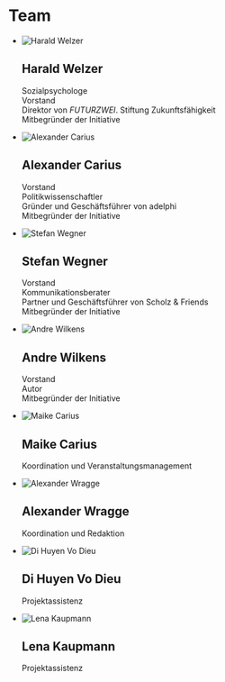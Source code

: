 # Team

-	![Harald Welzer](about/team/Harald-Welzer.jpg)
	
	<h2>Harald Welzer</h2>
	
	Sozialpsychologe  
	Vorstand  
	Direktor von *FUTURZWEI*. Stiftung Zukunftsfähigkeit  
	Mitbegründer der Initiative  
-	![Alexander Carius](about/team/Alexander-Carius.jpg)
	
	<h2>Alexander Carius</h2>
	
	Vorstand  
	Politikwissenschaftler  
	Gründer und Geschäftsführer von adelphi  
	Mitbegründer der Initiative
-	![Stefan Wegner](about/team/Stefan-Wegner.jpg)
	
	<h2>Stefan Wegner</h2>
	
	Vorstand  
	Kommunikationsberater  
	Partner und Geschäftsführer von Scholz & Friends  
	Mitbegründer der Initiative  
	
-	![Andre Wilkens](about/team/Andre-Wilkens.jpg)
	
	<h2>Andre Wilkens</h2>
	
	Vorstand  
	Autor  
	Mitbegründer der Initiative
-	![Maike Carius](about/team/Maike-Carius.jpg)
	
	<h2>Maike Carius</h2>
	
	Koordination und Veranstaltungsmanagement
-	![Alexander Wragge](about/team/Alexander-Wragge.jpg)
	
	<h2>Alexander Wragge</h2>
	
	Koordination und Redaktion
-	![Di Huyen Vo Dieu](about/team/Di-Hu-Yen-Vo-Dieu.jpg)
	
	<h2>Di Huyen Vo Dieu</h2>
	
	Projektassistenz
-	![Lena Kaupmann](about/team/Lena_Kaupmann.jpg)
	
	<h2>Lena Kaupmann</h2>
	
	Projektassistenz
